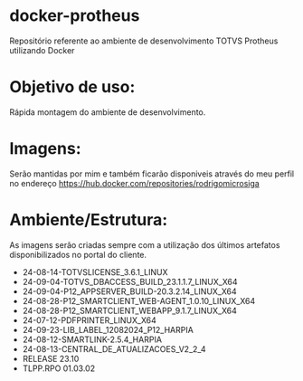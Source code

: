 # docker-protheus
Repositório referente ao ambiente de desenvolvimento TOTVS Protheus utilizando Docker

# Objetivo de uso:
Rápida montagem do ambiente de desenvolvimento.

# Imagens:
Serão mantidas por mim e também ficarão disponiveis através do meu perfil no endereço https://hub.docker.com/repositories/rodrigomicrosiga

# Ambiente/Estrutura:
As imagens serão criadas sempre com a utilização dos últimos artefatos disponibilizados no portal do cliente.

- 24-08-14-TOTVSLICENSE_3.6.1_LINUX
- 24-09-04-TOTVS_DBACCESS_BUILD_23.1.1.7_LINUX_X64
- 24-09-04-P12_APPSERVER_BUILD-20.3.2.14_LINUX_X64
- 24-08-28-P12_SMARTCLIENT_WEB-AGENT_1.0.10_LINUX_X64
- 24-08-28-P12_SMARTCLIENT_WEBAPP_9.1.7_LINUX_X64
- 24-07-12-PDFPRINTER_LINUX_X64
- 24-09-23-LIB_LABEL_12082024_P12_HARPIA
- 24-08-12-SMARTLINK-2.5.4_HARPIA
- 24-08-13-CENTRAL_DE_ATUALIZACOES_V2_2_4
- RELEASE 23.10
- TLPP.RPO 01.03.02
